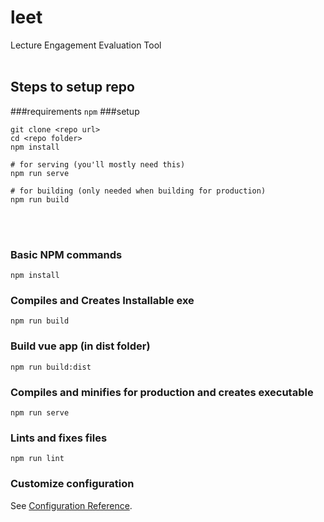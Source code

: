 # leet
Lecture Engagement Evaluation Tool
<br><br>
## Steps to setup repo
###requirements
`npm`
###setup
```
git clone <repo url>
cd <repo folder>
npm install

# for serving (you'll mostly need this)
npm run serve

# for building (only needed when building for production)
npm run build
```
<br><br>
### Basic NPM commands
```
npm install
```

### Compiles and Creates Installable exe
```
npm run build
```

### Build vue app (in dist folder)
```
npm run build:dist
```

### Compiles and minifies for production and creates executable
```
npm run serve
```

### Lints and fixes files
```
npm run lint
```

### Customize configuration
See [Configuration Reference](https://cli.vuejs.org/config/).
